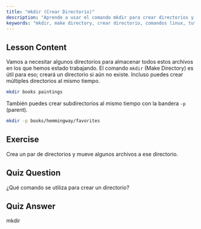 ```yaml
---
title: "mkdir (Crear Directorio)"
description: "Aprende a usar el comando mkdir para crear directorios y subdirectorios en Linux. Este tutorial para principiantes te ayuda a organizar archivos de manera eficiente."
keywords: "mkdir, make directory, crear directorio, comandos linux, tutorial linux, linux para principiantes, guía linux"
---
```


## Lesson Content

Vamos a necesitar algunos directorios para almacenar todos estos archivos en los que hemos estado trabajando. El comando `mkdir` (Make Directory) es útil para eso; creará un directorio si aún no existe. Incluso puedes crear múltiples directorios al mismo tiempo.

```bash
mkdir books paintings
```

También puedes crear subdirectorios al mismo tiempo con la bandera `-p` (parent).

```bash
mkdir -p books/hemmingway/favorites
```

## Exercise

Crea un par de directorios y mueve algunos archivos a ese directorio.

## Quiz Question

¿Qué comando se utiliza para crear un directorio?

## Quiz Answer

mkdir
